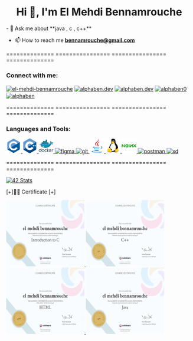 <h1 align="center">Hi 👋, I'm El Mehdi Bennamrouche</h1>
- 💬 Ask me about **java , c , c++**


- 📫 How to reach me **bennamrouche@gmail.com**
 
==============    ================      ================    ==============

<h3 align="left">Connect with me:</h3>
<p align="left">
<a href="https://linkedin.com/in/el-mehdi-bennamrouche" target="blank"><img align="center" src="https://raw.githubusercontent.com/rahuldkjain/github-profile-readme-generator/master/src/images/icons/Social/linked-in-alt.svg" alt="el-mehdi-bennamrouche" height="30" width="40" /></a>
<a href="https://fb.com/alphaben.dev" target="blank"><img align="center" src="https://raw.githubusercontent.com/rahuldkjain/github-profile-readme-generator/master/src/images/icons/Social/facebook.svg" alt="alphaben.dev" height="30" width="40" /></a>
<a href="https://instagram.com/alphaben.dev" target="blank"><img align="center" src="https://raw.githubusercontent.com/rahuldkjain/github-profile-readme-generator/master/src/images/icons/Social/instagram.svg" alt="alphaben.dev" height="30" width="40" /></a>
<a href="https://www.hackerrank.com/alphaben0" target="blank"><img align="center" src="https://raw.githubusercontent.com/rahuldkjain/github-profile-readme-generator/master/src/images/icons/Social/hackerrank.svg" alt="alphaben0" height="30" width="40" /></a>
<a href="https://www.leetcode.com/alphaben" target="blank"><img align="center" src="https://raw.githubusercontent.com/rahuldkjain/github-profile-readme-generator/master/src/images/icons/Social/leet-code.svg" alt="alphaben" height="30" width="40" /></a>
</p>

==============    ================      ================    ============== 

<h3 align="left">Languages and Tools:</h3>
<p align="left"> <a href="https://www.cprogramming.com/" target="_blank" rel="noreferrer"> <img src="https://raw.githubusercontent.com/devicons/devicon/master/icons/c/c-original.svg" alt="c" width="40" height="40"/> </a> <a href="https://www.w3schools.com/cpp/" target="_blank" rel="noreferrer"> <img src="https://raw.githubusercontent.com/devicons/devicon/master/icons/cplusplus/cplusplus-original.svg" alt="cplusplus" width="40" height="40"/> </a> <a href="https://www.docker.com/" target="_blank" rel="noreferrer"> <img src="https://raw.githubusercontent.com/devicons/devicon/master/icons/docker/docker-original-wordmark.svg" alt="docker" width="40" height="40"/> </a> <a href="https://www.figma.com/" target="_blank" rel="noreferrer"> <img src="https://www.vectorlogo.zone/logos/figma/figma-icon.svg" alt="figma" width="40" height="40"/> </a> <a href="https://git-scm.com/" target="_blank" rel="noreferrer"> <img src="https://www.vectorlogo.zone/logos/git-scm/git-scm-icon.svg" alt="git" width="40" height="40"/> </a> <a href="https://www.java.com" target="_blank" rel="noreferrer"> <img src="https://raw.githubusercontent.com/devicons/devicon/master/icons/java/java-original.svg" alt="java" width="40" height="40"/> </a> <a href="https://www.linux.org/" target="_blank" rel="noreferrer"> <img src="https://raw.githubusercontent.com/devicons/devicon/master/icons/linux/linux-original.svg" alt="linux" width="40" height="40"/> </a> <a href="https://www.nginx.com" target="_blank" rel="noreferrer"> <img src="https://raw.githubusercontent.com/devicons/devicon/master/icons/nginx/nginx-original.svg" alt="nginx" width="40" height="40"/> </a> <a href="https://postman.com" target="_blank" rel="noreferrer"> <img src="https://www.vectorlogo.zone/logos/getpostman/getpostman-icon.svg" alt="postman" width="40" height="40"/> </a> <a href="https://www.adobe.com/products/xd.html" target="_blank" rel="noreferrer"> <img src="https://cdn.worldvectorlogo.com/logos/adobe-xd.svg" alt="xd" width="40" height="40"/> </a> </p>




==============    ================      ================    ============== 


  <a href="https://badge.mediaplus.ma/kettlebells/ebennamr" target="_blank">
    <img src="https://badge.mediaplus.ma/kettlebells/ebennamr" alt="42 Stats" width="212" height="180">
</a>                                                      

[+]🧑‍💻 Certificate [+]

                                                                                                                                                                                         
                                                                                                                                                                                        
<a href="https://github.com/bennamrouche/bennamrouche/raw/master/src/c.jpg" target="_blank">
    <img src="https://github.com/bennamrouche/bennamrouche/raw/master/src/c.jpg" alt="C" width="212" height="180">
</a>

<a href="https://github.com/bennamrouche/bennamrouche/raw/master/src/cpp.png" target="_blank">
    <img src="https://github.com/bennamrouche/bennamrouche/raw/master/src/cpp.png" alt="C++" width="212" height="180">
</a>

<a href="https://github.com/bennamrouche/bennamrouche/raw/master/src/html.jpeg" target="_blank">
    <img src="https://github.com/bennamrouche/bennamrouche/raw/master/src/html.jpeg" alt="HTML" width="212" height="180">
</a>

<a href="https://github.com/bennamrouche/bennamrouche/raw/master/src/java.png" target="_blank">
    <img src="https://github.com/bennamrouche/bennamrouche/raw/master/src/java.png" alt="Java" width="212" height="180">
</a>







